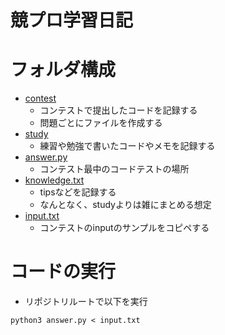 # 競プロ学習日記

# フォルダ構成
- [contest](/contest/)
  - コンテストで提出したコードを記録する
  - 問題ごとにファイルを作成する
- [study](/study/)
  - 練習や勉強で書いたコードやメモを記録する
- [answer.py](/answer.py)
  - コンテスト最中のコードテストの場所
- [knowledge.txt](/knowledge.txt)
  - tipsなどを記録する
  - なんとなく、studyよりは雑にまとめる想定
- [input.txt](/input.txt)
  - コンテストのinputのサンプルをコピペする

# コードの実行
- リポジトリルートで以下を実行
```
python3 answer.py < input.txt
```